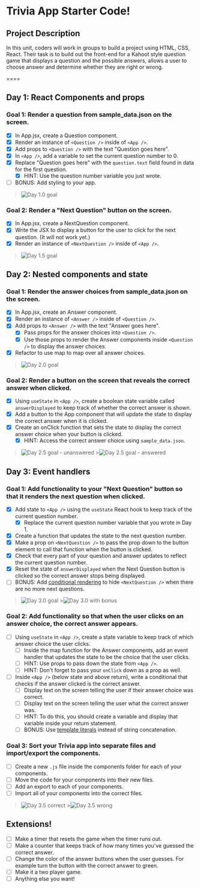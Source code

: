 # Trivia App Starter Code!

## Project Description

In this unit, coders will work in groups to build a project using HTML, CSS, React. Their task is to build out the front-end for a Kahoot style question game that displays a question and the possible answers, allows a user to choose answer and determine whether they are right or wrong.

====

## Day 1: React Components and props

### Goal 1: Render a question from sample_data.json on the screen.

- [x] In App.jsx, create a Question component.
- [x] Render an instance of `<Question />` inside of `<App />`.
- [x] Add props to `<Question />` with the text "Question goes here".
- [x] In `<App />`, add a variable to set the current question number to 0.
- [x] Replace "Question goes here" with the `question.text` field found in data for the first question.
  - [x] HINT: Use the question number variable you just wrote.
- [ ] BONUS: Add styling to your app.

> ![Day 1.0 goal](https://i.imgur.com/eTZAXGk.png)

### Goal 2: Render a "Next Question" button on the screen.

- [x] In App.jsx, create a NextQuestion component.
- [x] Write the JSX to display a button for the user to click for the next question. (It will not work yet.)
- [x] Render an instance of `<NextQuestion />` inside of `<App />`.

> ![Day 1.5 goal](https://i.imgur.com/o4MzPjL.png)

## Day 2: Nested components and state

### Goal 1: Render the answer choices from sample_data.json on the screen.

- [x] In App.jsx, create an Answer component.
- [x] Render an instance of `<Answer />` inside of `<Question />`.
- [x] Add props to `<Answer />` with the text "Answer goes here".
  - [x] Pass props for the answer choices into `<Question />`.
  - [x] Use those props to render the Answer components inside `<Question />` to display the answer choices.
- [x] Refactor to use map to map over all answer choices.

> ![Day 2.0 goal](https://i.imgur.com/VpA8eRc.png)

### Goal 2: Render a button on the screen that reveals the correct answer when clicked.

- [x] Using `useState` in `<App />`, create a boolean state variable called `answerDisplayed` to keep track of whether the correct answer is shown.
- [x] Add a button to the App component that will update the state to display the correct answer when it is clicked.
- [x] Create an onClick function that sets the state to display the correct answer choice when your button is clicked.
  - [x] HINT: Access the correct answer choice using `sample_data.json`.

> ![Day 2.5 goal - unanswered](https://i.imgur.com/JI6GroE.png) >![Day 2.5 goal - answered](https://i.imgur.com/rufYX84.png)

## Day 3: Event handlers

### Goal 1: Add functionality to your "Next Question" button so that it renders the next question when clicked.

- [x] Add state to `<App />` using the `useState` React hook to keep track of the current question number.
  - [x] Replace the current question number variable that you wrote in Day 1.
- [x] Create a function that updates the state to the next question number.
- [x] Make a prop on `<NextQuestion />` to pass the prop down to the button element to call that function when the button is clicked.
- [x] Check that every part of your question and answer updates to reflect the current question number.
- [x] Reset the state of `answerDisplayed` when the Next Question button is clicked so the correct answer stops being displayed.
- [ ] BONUS: Add [conditional rendering](https://reactjs.org/docs/conditional-rendering.html) to hide `<NextQuestion />` when there are no more next questions.

> ![Day 3.0 goal](https://i.imgur.com/fetraPF.png) >![Day 3.0 with bonus](https://i.imgur.com/GruM8g2.png)

### Goal 2: Add functionality so that when the user clicks on an answer choice, the correct answer appears.

- [ ] Using `useState` in `<App />`, create a state variable to keep track of which answer choice the user clicks.
  - [ ] Inside the map function for the Answer components, add an event handler that updates the state to be the choice that the user clicks.
  - [ ] HINT: Use props to pass down the state from `<App />`.
  - [ ] HINT: Don't forget to pass your `onClick` down as a prop as well.
- [ ] Inside `<App />` (below state and above return), write a conditional that checks if the answer clicked is the correct answer.
  - [ ] Display text on the screen telling the user if their answer choice was correct.
  - [ ] Display text on the screen telling the user what the correct answer was.
  - [ ] HINT: To do this, you should create a variable and display that variable inside your return statement.
  - [ ] BONUS: Use [template literals](https://developer.mozilla.org/en-US/docs/Web/JavaScript/Reference/Template_literals) instead of string concatenation.

### Goal 3: Sort your Trivia app into separate files and import/export the components.

- [ ] Create a new `.js` file inside the components folder for each of your components.
- [ ] Move the code for your components into their new files.
- [ ] Add an export to each of your components.
- [ ] Import all of your components into the correct files.

> ![Day 3.5 correct](https://i.imgur.com/HC7M6LH.png) >![Day 3.5 wrong](https://i.imgur.com/DWQu3bb.png)

## Extensions!

- [ ] Make a timer that resets the game when the timer runs out.
- [ ] Make a counter that keeps track of how many times you've guessed the correct answer.
- [ ] Change the color of the answer buttons when the user guesses. For example turn the button with the correct answer to green.
- [ ] Make it a two player game.
- [ ] Anything else you want!
